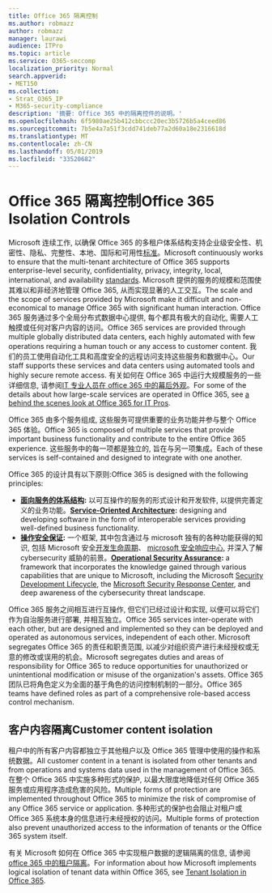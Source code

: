```yaml
---
title: Office 365 隔离控制
ms.author: robmazz
author: robmazz
manager: laurawi
audience: ITPro
ms.topic: article
ms.service: O365-seccomp
localization_priority: Normal
search.appverid:
- MET150
ms.collection:
- Strat_O365_IP
- M365-security-compliance
description: '摘要: Office 365 中的隔离控件的说明。'
ms.openlocfilehash: 6f5980ae25b412cbbccc20ec3b5726b5a4ceed86
ms.sourcegitcommit: 7b5e4a7a51f3cdd741deb77a2d60a18e2316618d
ms.translationtype: MT
ms.contentlocale: zh-CN
ms.lasthandoff: 05/01/2019
ms.locfileid: "33520682"
---
```

# <a name="office-365-isolation-controls"></a><span data-ttu-id="54500-103">Office 365 隔离控制</span><span class="sxs-lookup"><span data-stu-id="54500-103">Office 365 Isolation Controls</span></span> 

<span data-ttu-id="54500-104">Microsoft 连续工作, 以确保 Office 365 的多租户体系结构支持企业级安全性、机密性、隐私、完整性、本地、国际和可用性[标准](https://www.microsoft.com/TrustCenter/Compliance?service=Office#Icons)。</span><span class="sxs-lookup"><span data-stu-id="54500-104">Microsoft continuously works to ensure that the multi-tenant architecture of Office 365 supports enterprise-level security, confidentiality, privacy, integrity, local, international, and availability [standards](https://www.microsoft.com/TrustCenter/Compliance?service=Office#Icons).</span></span> <span data-ttu-id="54500-105">Microsoft 提供的服务的规模和范围使其难以和非经济地管理 Office 365, 从而实现显著的人工交互。</span><span class="sxs-lookup"><span data-stu-id="54500-105">The scale and the scope of services provided by Microsoft make it difficult and non-economical to manage Office 365 with significant human interaction.</span></span> <span data-ttu-id="54500-106">Office 365 服务通过多个全局分布式数据中心提供, 每个都具有极大的自动化, 需要人工触摸或任何对客户内容的访问。</span><span class="sxs-lookup"><span data-stu-id="54500-106">Office 365 services are provided through multiple globally distributed data centers, each highly automated with few operations requiring a human touch or any access to customer content.</span></span> <span data-ttu-id="54500-107">我们的员工使用自动化工具和高度安全的远程访问支持这些服务和数据中心。</span><span class="sxs-lookup"><span data-stu-id="54500-107">Our staff supports these services and data centers using automated tools and highly secure remote access.</span></span> <span data-ttu-id="54500-108">有关如何在 Office 365 中运行大规模服务的一些详细信息, 请参阅[IT 专业人员在 office 365 中的幕后外观](https://channel9.msdn.com/Events/SharePoint-Conference/2014/SPC202)。</span><span class="sxs-lookup"><span data-stu-id="54500-108">For some of the details about how large-scale services are operated in Office 365, see [a behind the scenes look at Office 365 for IT Pros](https://channel9.msdn.com/Events/SharePoint-Conference/2014/SPC202).</span></span>

<span data-ttu-id="54500-109">Office 365 由多个服务组成, 这些服务可提供重要的业务功能并参与整个 Office 365 体验。</span><span class="sxs-lookup"><span data-stu-id="54500-109">Office 365 is composed of multiple services that provide important business functionality and contribute to the entire Office 365 experience.</span></span> <span data-ttu-id="54500-110">这些服务中的每一项都是独立的, 旨在与另一项集成。</span><span class="sxs-lookup"><span data-stu-id="54500-110">Each of these services is self-contained and designed to integrate with one another.</span></span>

<span data-ttu-id="54500-111">Office 365 的设计具有以下原则:</span><span class="sxs-lookup"><span data-stu-id="54500-111">Office 365 is designed with the following principles:</span></span>

 - <span data-ttu-id="54500-112">**[面向服务的体系结构](https://msdn.microsoft.com/library/aa480021.aspx):** 以可互操作的服务的形式设计和开发软件, 以提供完善定义的业务功能。</span><span class="sxs-lookup"><span data-stu-id="54500-112">**[Service-Oriented Architecture](https://msdn.microsoft.com/library/aa480021.aspx):** designing and developing software in the form of interoperable services providing well-defined business functionality.</span></span>
 - <span data-ttu-id="54500-113">**[操作安全保证](http://www.microsoft.com/download/details.aspx?id=40872):** 一个框架, 其中包含通过与 microsoft 独有的各种功能获得的知识, 包括 Microsoft 安全[开发生命周期](https://www.microsoft.com/sdl/default.aspx)、 [microsoft 安全响应中心](https://technet.microsoft.com/library/dn440717.aspx), 并深入了解 cybersecurity 威胁的前景。</span><span class="sxs-lookup"><span data-stu-id="54500-113">**[Operational Security Assurance](http://www.microsoft.com/download/details.aspx?id=40872):** a framework that incorporates the knowledge gained through various capabilities that are unique to Microsoft, including the Microsoft [Security Development Lifecycle](https://www.microsoft.com/sdl/default.aspx), the [Microsoft Security Response Center](https://technet.microsoft.com/library/dn440717.aspx), and deep awareness of the cybersecurity threat landscape.</span></span>

<span data-ttu-id="54500-114">Office 365 服务之间相互进行互操作, 但它们已经过设计和实现, 以便可以将它们作为自治服务进行部署, 并相互独立。</span><span class="sxs-lookup"><span data-stu-id="54500-114">Office 365 services inter-operate with each other, but are designed and implemented so they can be deployed and operated as autonomous services, independent of each other.</span></span> <span data-ttu-id="54500-115">Microsoft segregates Office 365 的责任和职责范围, 以减少对组织资产进行未经授权或无意的修改或误用的机会。</span><span class="sxs-lookup"><span data-stu-id="54500-115">Microsoft segregates duties and areas of responsibility for Office 365 to reduce opportunities for unauthorized or unintentional modification or misuse of the organization's assets.</span></span> <span data-ttu-id="54500-116">Office 365 团队已将角色定义为全面的基于角色的访问控制机制的一部分。</span><span class="sxs-lookup"><span data-stu-id="54500-116">Office 365 teams have defined roles as part of a comprehensive role-based access control mechanism.</span></span>

## <a name="customer-content-isolation"></a><span data-ttu-id="54500-117">客户内容隔离</span><span class="sxs-lookup"><span data-stu-id="54500-117">Customer content isolation</span></span>

<span data-ttu-id="54500-118">租户中的所有客户内容都独立于其他租户以及 Office 365 管理中使用的操作和系统数据。</span><span class="sxs-lookup"><span data-stu-id="54500-118">All customer content in a tenant is isolated from other tenants and from operations and systems data used in the management of Office 365.</span></span> <span data-ttu-id="54500-119">在整个 Office 365 中实施多种形式的保护, 以最大限度地降低对任何 Office 365 服务或应用程序造成危害的风险。</span><span class="sxs-lookup"><span data-stu-id="54500-119">Multiple forms of protection are implemented throughout Office 365 to minimize the risk of compromise of any Office 365 service or application.</span></span> <span data-ttu-id="54500-120">多种形式的保护也会阻止对租户或 Office 365 系统本身的信息进行未经授权的访问。</span><span class="sxs-lookup"><span data-stu-id="54500-120">Multiple forms of protection also prevent unauthorized access to the information of tenants or the Office 365 system itself.</span></span>

<span data-ttu-id="54500-121">有关 Microsoft 如何在 Office 365 中实现租户数据的逻辑隔离的信息, 请参阅[office 365 中的租户隔离](office-365-tenant-isolation-overview.md)。</span><span class="sxs-lookup"><span data-stu-id="54500-121">For information about how Microsoft implements logical isolation of tenant data within Office 365, see [Tenant Isolation in Office 365](office-365-tenant-isolation-overview.md).</span></span>
